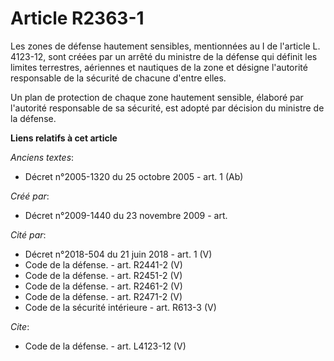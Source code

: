 # Article R2363-1

Les zones de défense hautement sensibles, mentionnées au I de l'article L. 4123-12, sont créées par un arrêté du ministre de
la défense qui définit les limites terrestres, aériennes et nautiques de la zone et désigne l'autorité responsable de la
sécurité de chacune d'entre elles. 

Un plan de protection de chaque zone hautement sensible, élaboré par l'autorité responsable de sa sécurité, est adopté par
décision du ministre de la défense.

**Liens relatifs à cet article**

_Anciens textes_:

  - Décret n°2005-1320 du 25 octobre 2005 - art. 1 (Ab)

_Créé par_:

  - Décret n°2009-1440 du 23 novembre 2009 - art.

_Cité par_:

  - Décret n°2018-504 du 21 juin 2018 - art. 1 (V)
  - Code de la défense. - art. R2441-2 (V)
  - Code de la défense. - art. R2451-2 (V)
  - Code de la défense. - art. R2461-2 (V)
  - Code de la défense. - art. R2471-2 (V)
  - Code de la sécurité intérieure - art. R613-3 (V)

_Cite_:

  - Code de la défense. - art. L4123-12 (V)
